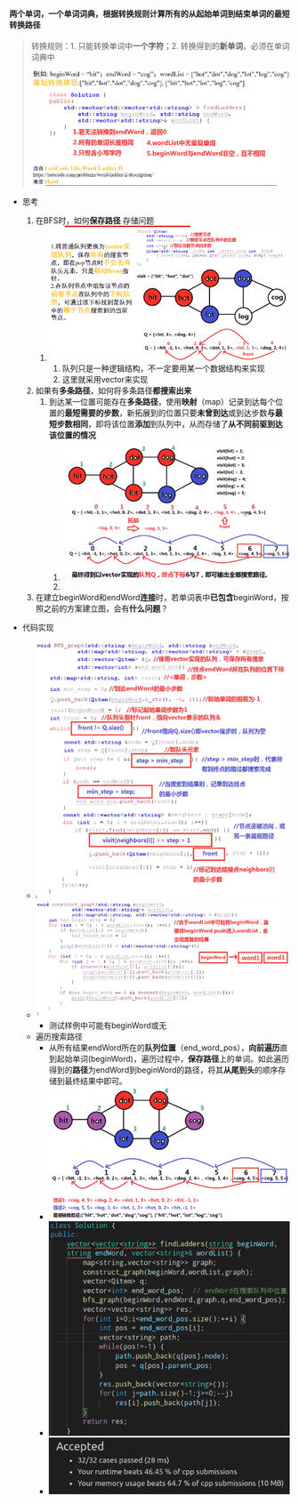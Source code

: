 #### 两个单词，一个单词词典，根据转换规则计算所有的从起始单词到结束单词的最短转换路径

> 转换规则：1. 只能转换单词中**一个字符**；2. 转换得到的**新单词**，必须在单词词典中
>
> ![image-20210708205926022](词语阶梯2.assets/image-20210708205926022.png)

* 思考
  1. 在BFS时，如何**保存路径**   存储问题
     1. ![image-20210708212741633](词语阶梯2.assets/image-20210708212741633.png)
        1. 队列只是一种逻辑结构，不一定要用某一个数据结构来实现
        2. 这里就采用vector来实现
  2. 如果有**多条路径**，如何将多条路径**都搜索出来**
     1. 到达某一位置可能存在**多条路径**，使用**映射**（map）记录到达每个位置的**最短需要的步数**，新拓展到的位置只要**未曾到达**或到达步数**与最短步数相同**，即将该位置**添加**到队列中，从而存储了**从不同前驱到达该位置的情况**
        1. ![image-20210710171007087](词语阶梯2.assets/image-20210710171007087.png)
        2. 
  3. 在建立beginWord和endWord**连接**时，若单词表中**已包含**beginWord，按照之前的方案建立图，会有**什么问题**？

* 代码实现
  * ![image-20210710202817378](词语阶梯2.assets/image-20210710202817378.png)
  * ![image-20210710203356455](词语阶梯2.assets/image-20210710203356455.png)
    * 测试样例中可能有beginWord或无
  * 遍历搜索路径
    * 从所有结果endWord所在的**队列位置**（end_word_pos），**向前遍历**直到起始单词(beginWord)，遍历过程中，**保存路径**上的单词。如此遍历得到的**路径**为endWord到beginWord的路径，将其**从尾到头**的顺序存储到最终结果中即可。
    * ![image-20210710205407781](词语阶梯2.assets/image-20210710205407781.png)
    * **![image-20210710210720896](词语阶梯2.assets/image-20210710210720896.png)**
    * ![image-20210710210739506](词语阶梯2.assets/image-20210710210739506.png)
